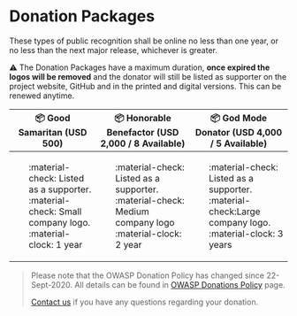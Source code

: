 # Donation Packages

These types of public recognition shall be online no less than one year, or no less than the next major release, whichever is greater.

:warning: The Donation Packages have a maximum duration, **once expired the logos will be removed** and the donator will still be listed as supporter on the project website, GitHub and in the printed and digital versions. This can be renewed anytime.

| :package: Good Samaritan (USD 500) | :package: Honorable Benefactor (USD 2,000 / 8 Available) | :package: God Mode Donator (USD 4,000 / 5 Available) |
|---|---|---|
|<ul style="list-style: none"><li>:material-check: Listed as a supporter.</li><li>:material-check: Small company logo.</li><li>:material-clock: 1 year</li></ul>|<ul style="list-style: none"><li>:material-check: Listed as a supporter.</li><li>:material-check: Medium company logo</li><li>:material-clock: 2 year</li></ul>|<ul style="list-style: none"><li>:material-check: Listed as a supporter.</li><li>:material-check:Large company logo.</li><li>:material-clock: 3 years</li></ul>|

> Please note that the OWASP Donation Policy has changed since 22-Sept-2020. All details can be found in [OWASP Donations Policy](https://owasp.org/www-policy/operational/donations) page.
>
> [Contact us](../contact.md) if you have any questions regarding your donation.
